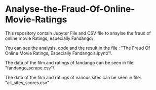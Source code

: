 # Analyse-the-Fraud-Of-Online-Movie-Ratings
This repository contain Jupyter File and CSV file to anaylse the fraud of online movie Ratings, especially Fandango\

You can see the analysis, code and the result in the file : "The Fraud Of Online Movie Ratings, Especially Fandango’s.ipynb"\

The data of the film and ratings of fandango can be seen in file: "fandango_scrape.csv"\

The data of the film and ratings of various sites can be seen in file: "all_sites_scores.csv"
